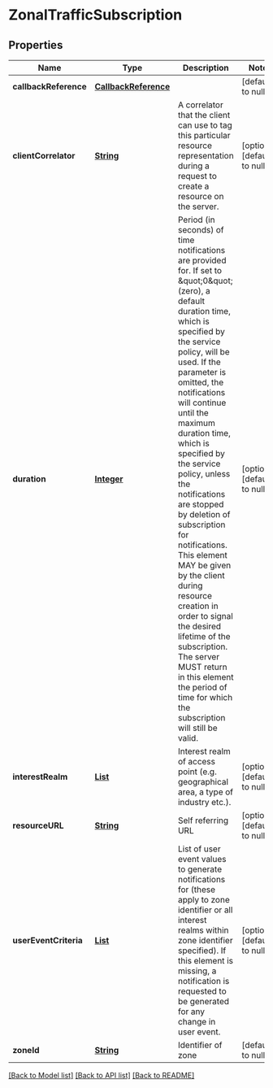 # ZonalTrafficSubscription
## Properties

Name | Type | Description | Notes
------------ | ------------- | ------------- | -------------
**callbackReference** | [**CallbackReference**](CallbackReference.md) |  | [default to null]
**clientCorrelator** | [**String**](string.md) | A correlator that the client can use to tag this particular resource representation during a request to create a resource on the server. | [optional] [default to null]
**duration** | [**Integer**](integer.md) | Period (in seconds) of time notifications are provided for. If set to \&quot;0\&quot; (zero), a default duration time, which is specified by the service policy, will be used. If the parameter is omitted, the notifications will continue until the maximum duration time, which is specified by the service policy, unless the notifications are stopped by deletion of subscription for notifications. This element MAY be given by the client during resource creation in order to signal the desired lifetime of the subscription. The server MUST return in this element the   period of time for which the subscription will still be valid. | [optional] [default to null]
**interestRealm** | [**List**](string.md) | Interest realm of access point (e.g. geographical area, a type of industry etc.). | [optional] [default to null]
**resourceURL** | [**String**](string.md) | Self referring URL | [optional] [default to null]
**userEventCriteria** | [**List**](UserEventType.md) | List of user event values to generate notifications for (these apply to zone identifier or all interest realms within zone identifier specified). If this element is missing, a notification is requested to be generated for any change in user event. | [optional] [default to null]
**zoneId** | [**String**](string.md) | Identifier of zone | [default to null]

[[Back to Model list]](../README.md#documentation-for-models) [[Back to API list]](../README.md#documentation-for-api-endpoints) [[Back to README]](../README.md)

